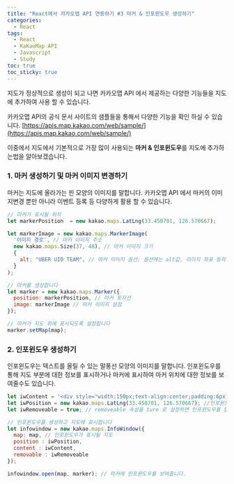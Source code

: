 ```yaml
---
title: "React에서 카카오맵 API 연동하기 #3 마커 & 인포윈도우 생성하기"
categories:
  - React
tags:
  - React
  - KaKaoMap API
  - Javascript
  - Study
toc: true
toc_sticky: true
---
```


지도가 정상적으로 생성이 되고 나면 카카오맵 API 에서 제공하는 다양한 기능들을 지도에 추가하여 사용 할 수 있습니다.

카카오맵 API의 공식 문서 사이트의 샘플들을 통해서 다양한 기능을 확인 하실 수 있습니다.
[https://apis.map.kakao.com/web/sample/](https://apis.map.kakao.com/web/sample/)

이중에서 지도에서 기본적으로 가장 많이 사용되는 **마커 & 인포윈도우**를 지도에 추가하는법을 알아보겠습니다.

### 1. 마커 생성하기 및 마커 이미지 변경하기
마커는 지도에 올라가는 핀 모양의 이미지를 말합니다. 카카오맵 API 에서 마커의 이미지변경 뿐만 아니라 이벤트 등록 등 다양하게 활용 할 수 있습니다.

```javascript
// 마커가 표시될 위치
let markerPosition  = new kakao.maps.LatLng(33.450701, 126.570667);

let markerImage = new kakao.maps.MarkerImage(
  '이미지 경로', // 마커 이미지 주소
  new kakao.maps.Size(37, 48), // 마커 이미지 크기
  {
    alt: "UBER UID TEAM", // 마커 이미지 옵션: 옵션에는 alt값, 이미지 좌표 등의 다양한 옵션들을 적용 할 수 있습니다.
  }
);

// 마커를 생성합니다
let marker = new kakao.maps.Marker({
  position: markerPosition, // 마커 포지션
  image: markerImage // 마커 이미지 설정
});

// 마커가 지도 위에 표시되도록 설정합니다
marker.setMap(map);
```

### 2. 인포윈도우 생성하기
인포윈도우는 텍스트를 올릴 수 있는 말풍선 모양의 이미지를 말합니다. 인포윈도우를 통해 지도 부분에 대한 정보를 표시하거나 마커에 표시하여 마커 위치에 대한 정보를 보여줄수도 있습니다.

```javascript
let iwContent = '<div style="width:150px;text-align:center;padding:6px 0;">텍스트</div>'; // 인포윈도우에 표출될 내용으로 HTML 문자열이나 document element가 가능합니다
let iwPosition = new kakao.maps.LatLng(33.450701, 126.570667); //인포윈도우 표시 위치입니다
let iwRemoveable = true; // removeable 속성을 ture 로 설정하면 인포윈도우를 닫을 수 있는 x버튼이 표시됩니다

// 인포윈도우를 생성하고 지도에 표시합니다
let infowindow = new kakao.maps.InfoWindow({
  map: map, // 인포윈도우가 표시될 지도
  position : iwPosition,
  content : iwContent,
  removable : iwRemoveable
});

infowindow.open(map, marker); // 마커에 인포윈도우를 보여줍니다.
```